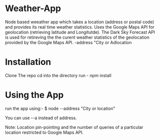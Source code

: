 # Weather-App
Node based weeather app which takes a location (address or postal code) and provides its real time weather statistics.
Uses the Google Maps API for geolocation (retrieving latitude and Longitutde).
The Dark Sky Forecast API is used for retireving the the curent weather statistics of the geolocation provided by the Google Maps API. -address "City or Adlocation

Installation
===
Clone The repo
cd into the directory
run  - npm install

Using the App
===
run the app using:- 
$ node --address "City or location"

You can use --a instead of address.

Note: Location pin-pointing and the number of queries of a particular location restricted to Google Maps API. 
